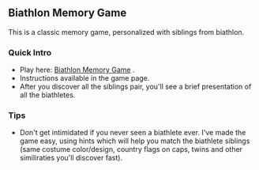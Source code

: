 ## Biathlon Memory Game

This is a classic memory game, personalized with siblings from biathlon. 


### Quick Intro

- Play here: [Biathlon Memory Game](https://silviurdr.github.io/memory-game-biathlon/) .
- Instructions available in the game page.
- After you discover all the siblings pair, you'll see a brief presentation of all the biathletes.


### Tips

- Don't get intimidated if you never seen a biathlete ever. I've made the game easy, using hints which will help you match the biathlete siblings (same costume color/design, country flags on caps, twins and other similiraties you'll discover fast).
